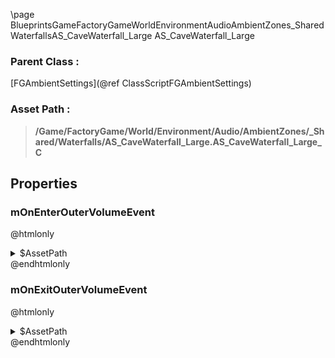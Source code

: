 \page BlueprintsGameFactoryGameWorldEnvironmentAudioAmbientZones_SharedWaterfallsAS_CaveWaterfall_Large AS_CaveWaterfall_Large
### Parent Class :
[FGAmbientSettings](@ref ClassScriptFGAmbientSettings)
### Asset Path :
<b><blockquote>/Game/FactoryGame/World/Environment/Audio/AmbientZones/_Shared/Waterfalls/AS_CaveWaterfall_Large.AS_CaveWaterfall_Large_C</blockquote></b>
## Properties

### mOnEnterOuterVolumeEvent
@htmlonly
<details>
 <summary>$AssetPath</summary>
<b><a href="_blueprints_game_factory_game_world_environment_audio_ambient_zones__shared_waterfalls_play__cave_waterfall__large.html"><blockquote>Play_CaveWaterfall_Large</blockquote></a></b>
</details>
@endhtmlonly

### mOnExitOuterVolumeEvent
@htmlonly
<details>
 <summary>$AssetPath</summary>
<b><a href="_blueprints_game_factory_game_world_environment_audio_ambient_zones__shared_waterfalls_stop__cave_waterfall__large.html"><blockquote>Stop_CaveWaterfall_Large</blockquote></a></b>
</details>
@endhtmlonly

